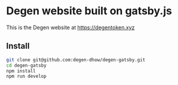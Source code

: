 # Degen website built on gatsby.js 

This is the Degen website at https://degentoken.xyz


## Install
```bash
git clone git@github.com:degen-dhow/degen-gatsby.git
cd degen-gatsby
npm install
npm run develop
```
